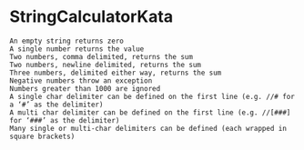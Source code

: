 # StringCalculatorKata


    An empty string returns zero
    A single number returns the value
    Two numbers, comma delimited, returns the sum
    Two numbers, newline delimited, returns the sum
    Three numbers, delimited either way, returns the sum
    Negative numbers throw an exception
    Numbers greater than 1000 are ignored
    A single char delimiter can be defined on the first line (e.g. //# for a ‘#’ as the delimiter)
    A multi char delimiter can be defined on the first line (e.g. //[###] for ‘###’ as the delimiter)
    Many single or multi-char delimiters can be defined (each wrapped in square brackets)
